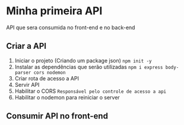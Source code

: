 # Minha primeira API
 API que sera consumida no front-end e no back-end

## Criar a API
 1. Iniciar o projeto (Criando um package json) `npm init -y`
 2. Instalar as dependências que serão utilizadas `npm i express body-parser cors nodemon`
 3. Criar rota de acesso a API
 4. Servir API
 5. Habilitar o CORS `Responsável pelo controle de acesso a api`
 6. Habilitar o nodemon para reiniciar o server

## Consumir API no front-end

